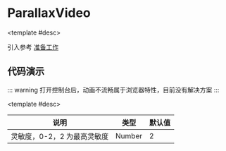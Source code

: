<script setup>
  import ParallaxVideo from './Components/ParallaxVideo/index.vue'
</script>

# ParallaxVideo

<ContainerBox title="介绍">
<template #desc>
可用于视频背景视差效果
</template>
</ContainerBox>

<ContainerBox title="使用">

<template #desc>

引入参考 [准备工作](/Directives/base/start.html#准备工作)

</template>
</ContainerBox>

## 代码演示
::: warning
打开控制台后，动画不流畅属于浏览器特性，目前没有解决方案
:::
<ContainerBox title="基础用法">

<div class="demoBox">
<ParallaxVideo />
</div>

<ShowCode>
<template #codes>

```vue
<template>
  <div class="ParallaxVideo">
    <video v-parallaxVideo autoplay src="https://www.runoob.com/try/demo_source/movie.mp4" loop muted></video>
  </div>
</template>
<style scoped>
.ParallaxVideo {
  position: relative;
  width: 100%;
  height: 50vh;
  overflow: hidden;
}
</style>
```

</template>
</ShowCode>

<ShowCode iskey>
<template #codes>

```js
const parallaxVideo = {
  mounted(el: HTMLElement, { value = 2 }) {
    el.style.cssText = `
      position: absolute;
      pointer-events: none;
      width: 100%;
      height: 100%;
      top: 0;
      left: 0;
      object-fit: cover;
      transition: all 0.25s ease-out;
    `;
    /* 灵敏度三级 */
    const sensitivity = [
      [15, 1.1],
      [10, 1.225],
      [5, 1.35],
    ];
    // 当前灵敏度为最高
    const multiple = sensitivity[value][0];
    function transformElement(x, y) {
      let box = el.getBoundingClientRect();
      let calcY = (box.height / 2 - (y - box.y)) / multiple;
      let calcX = (box.width / 2 - (x - box.x)) / multiple;
      el.style.transform = `translateY(${calcY}px) translateX(${calcX}px) scale(${sensitivity[value][1]})`;
    }
    el.parentElement!.addEventListener('mousemove', (e) => {
      requestAnimationFrame(function () {
        transformElement(e.clientX, e.clientY);
      });
    });
  },
};
```

</template>
</ShowCode>
</ContainerBox>

<ContainerBox title="value">

<template #desc>

| 说明                        | 类型   | 默认值 |
| --------------------------- | ------ | ------ |
| 灵敏度，0-2，2 为最高灵敏度 | Number | 2      |

</template>
</ContainerBox>

